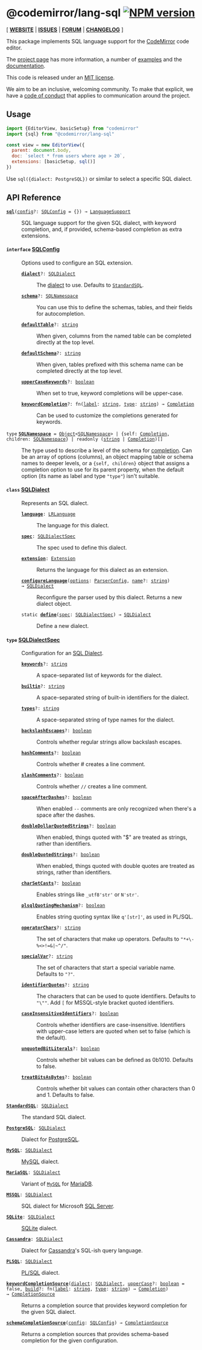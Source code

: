 <!-- NOTE: README.md is generated from src/README.md -->

# @codemirror/lang-sql [![NPM version](https://img.shields.io/npm/v/@codemirror/lang-sql.svg)](https://www.npmjs.org/package/@codemirror/lang-sql)

[ [**WEBSITE**](https://codemirror.net/) | [**ISSUES**](https://github.com/codemirror/dev/issues) | [**FORUM**](https://discuss.codemirror.net/c/next/) | [**CHANGELOG**](https://github.com/codemirror/lang-sql/blob/main/CHANGELOG.md) ]

This package implements SQL language support for the
[CodeMirror](https://codemirror.net/) code editor.

The [project page](https://codemirror.net/) has more information, a
number of [examples](https://codemirror.net/examples/) and the
[documentation](https://codemirror.net/docs/).

This code is released under an
[MIT license](https://github.com/codemirror/lang-sql/tree/main/LICENSE).

We aim to be an inclusive, welcoming community. To make that explicit,
we have a [code of
conduct](http://contributor-covenant.org/version/1/1/0/) that applies
to communication around the project.

## Usage

```javascript
import {EditorView, basicSetup} from "codemirror"
import {sql} from "@codemirror/lang-sql"

const view = new EditorView({
  parent: document.body,
  doc: `select * from users where age > 20`,
  extensions: [basicSetup, sql()]
})
```

Use `sql({dialect: PostgreSQL})` or similar to select a specific SQL
dialect.

## API Reference

<dl>
<dt id="user-content-sql">
  <code><strong><a href="#user-content-sql">sql</a></strong>(<a id="user-content-sql^config" href="#user-content-sql^config">config</a>&#8288;?: <a href="#user-content-sqlconfig">SQLConfig</a> = {}) → <a href="https://codemirror.net/docs/ref#language.LanguageSupport">LanguageSupport</a></code></dt>

<dd><p>SQL language support for the given SQL dialect, with keyword
completion, and, if provided, schema-based completion as extra
extensions.</p>
</dd>
<dt id="user-content-sqlconfig">
  <h4>
    <code>interface</code>
    <a href="#user-content-sqlconfig">SQLConfig</a></h4>
</dt>

<dd><p>Options used to configure an SQL extension.</p>
<dl><dt id="user-content-sqlconfig.dialect">
  <code><strong><a href="#user-content-sqlconfig.dialect">dialect</a></strong>&#8288;?: <a href="#user-content-sqldialect">SQLDialect</a></code></dt>

<dd><p>The <a href="#user-content-sqldialect">dialect</a> to use. Defaults to
<a href="#user-content-standardsql"><code>StandardSQL</code></a>.</p>
</dd><dt id="user-content-sqlconfig.schema">
  <code><strong><a href="#user-content-sqlconfig.schema">schema</a></strong>&#8288;?: <a href="#user-content-sqlnamespace">SQLNamespace</a></code></dt>

<dd><p>You can use this to define the schemas, tables, and their fields
for autocompletion.</p>
</dd><dt id="user-content-sqlconfig.defaulttable">
  <code><strong><a href="#user-content-sqlconfig.defaulttable">defaultTable</a></strong>&#8288;?: <a href="https://developer.mozilla.org/en-US/docs/Web/JavaScript/Reference/Global_Objects/String">string</a></code></dt>

<dd><p>When given, columns from the named table can be completed
directly at the top level.</p>
</dd><dt id="user-content-sqlconfig.defaultschema">
  <code><strong><a href="#user-content-sqlconfig.defaultschema">defaultSchema</a></strong>&#8288;?: <a href="https://developer.mozilla.org/en-US/docs/Web/JavaScript/Reference/Global_Objects/String">string</a></code></dt>

<dd><p>When given, tables prefixed with this schema name can be
completed directly at the top level.</p>
</dd><dt id="user-content-sqlconfig.uppercasekeywords">
  <code><strong><a href="#user-content-sqlconfig.uppercasekeywords">upperCaseKeywords</a></strong>&#8288;?: <a href="https://developer.mozilla.org/en-US/docs/Web/JavaScript/Reference/Global_Objects/Boolean">boolean</a></code></dt>

<dd><p>When set to true, keyword completions will be upper-case.</p>
</dd><dt id="user-content-sqlconfig.keywordcompletion">
  <code><strong><a href="#user-content-sqlconfig.keywordcompletion">keywordCompletion</a></strong>&#8288;?: fn(<a id="user-content-sqlconfig.keywordcompletion^label" href="#user-content-sqlconfig.keywordcompletion^label">label</a>: <a href="https://developer.mozilla.org/en-US/docs/Web/JavaScript/Reference/Global_Objects/String">string</a>, <a id="user-content-sqlconfig.keywordcompletion^type" href="#user-content-sqlconfig.keywordcompletion^type">type</a>: <a href="https://developer.mozilla.org/en-US/docs/Web/JavaScript/Reference/Global_Objects/String">string</a>) → <a href="https://codemirror.net/docs/ref#autocomplete.Completion">Completion</a></code></dt>

<dd><p>Can be used to customize the completions generated for keywords.</p>
</dd></dl>

</dd>
<dt id="user-content-sqlnamespace">
  <code>type</code>
  <code><strong><a href="#user-content-sqlnamespace">SQLNamespace</a></strong> = <a href="https://developer.mozilla.org/en-US/docs/Web/JavaScript/Reference/Global_Objects/Object">Object</a>&lt;<a href="#user-content-sqlnamespace">SQLNamespace</a>&gt; | {self: <a href="https://codemirror.net/docs/ref#autocomplete.Completion">Completion</a>, children: <a href="#user-content-sqlnamespace">SQLNamespace</a>} | readonly (<a href="https://developer.mozilla.org/en-US/docs/Web/JavaScript/Reference/Global_Objects/String">string</a> | <a href="https://codemirror.net/docs/ref#autocomplete.Completion">Completion</a>)[]</code>
</dt>

<dd><p>The type used to describe a level of the schema for
<a href="#user-content-sqlconfig.schema">completion</a>. Can be an array of
options (columns), an object mapping table or schema names to
deeper levels, or a <code>{self, children}</code> object that assigns a
completion option to use for its parent property, when the default option
(its name as label and type <code>&quot;type&quot;</code>) isn't suitable.</p>
</dd>
<dt id="user-content-sqldialect">
  <h4>
    <code>class</code>
    <a href="#user-content-sqldialect">SQLDialect</a></h4>
</dt>

<dd><p>Represents an SQL dialect.</p>
<dl><dt id="user-content-sqldialect.language">
  <code><strong><a href="#user-content-sqldialect.language">language</a></strong>: <a href="https://codemirror.net/docs/ref#language.LRLanguage">LRLanguage</a></code></dt>

<dd><p>The language for this dialect.</p>
</dd><dt id="user-content-sqldialect.spec">
  <code><strong><a href="#user-content-sqldialect.spec">spec</a></strong>: <a href="#user-content-sqldialectspec">SQLDialectSpec</a></code></dt>

<dd><p>The spec used to define this dialect.</p>
</dd><dt id="user-content-sqldialect.extension">
  <code><strong><a href="#user-content-sqldialect.extension">extension</a></strong>: <a href="https://codemirror.net/docs/ref#state.Extension">Extension</a></code></dt>

<dd><p>Returns the language for this dialect as an extension.</p>
</dd><dt id="user-content-sqldialect.configurelanguage">
  <code><strong><a href="#user-content-sqldialect.configurelanguage">configureLanguage</a></strong>(<a id="user-content-sqldialect.configurelanguage^options" href="#user-content-sqldialect.configurelanguage^options">options</a>: <a href="https://lezer.codemirror.net/docs/ref/#lr.ParserConfig">ParserConfig</a>, <a id="user-content-sqldialect.configurelanguage^name" href="#user-content-sqldialect.configurelanguage^name">name</a>&#8288;?: <a href="https://developer.mozilla.org/en-US/docs/Web/JavaScript/Reference/Global_Objects/String">string</a>) → <a href="#user-content-sqldialect">SQLDialect</a></code></dt>

<dd><p>Reconfigure the parser used by this dialect. Returns a new
dialect object.</p>
</dd><dt id="user-content-sqldialect^define">
  <code>static <strong><a href="#user-content-sqldialect^define">define</a></strong>(<a id="user-content-sqldialect^define^spec" href="#user-content-sqldialect^define^spec">spec</a>: <a href="#user-content-sqldialectspec">SQLDialectSpec</a>) → <a href="#user-content-sqldialect">SQLDialect</a></code></dt>

<dd><p>Define a new dialect.</p>
</dd></dl>

</dd>
<dt id="user-content-sqldialectspec">
  <h4>
    <code>type</code>
    <a href="#user-content-sqldialectspec">SQLDialectSpec</a></h4>
</dt>

<dd><p>Configuration for an <a href="#user-content-sqldialect">SQL Dialect</a>.</p>
<dl><dt id="user-content-sqldialectspec.keywords">
  <code><strong><a href="#user-content-sqldialectspec.keywords">keywords</a></strong>&#8288;?: <a href="https://developer.mozilla.org/en-US/docs/Web/JavaScript/Reference/Global_Objects/String">string</a></code></dt>

<dd><p>A space-separated list of keywords for the dialect.</p>
</dd><dt id="user-content-sqldialectspec.builtin">
  <code><strong><a href="#user-content-sqldialectspec.builtin">builtin</a></strong>&#8288;?: <a href="https://developer.mozilla.org/en-US/docs/Web/JavaScript/Reference/Global_Objects/String">string</a></code></dt>

<dd><p>A space-separated string of built-in identifiers for the dialect.</p>
</dd><dt id="user-content-sqldialectspec.types">
  <code><strong><a href="#user-content-sqldialectspec.types">types</a></strong>&#8288;?: <a href="https://developer.mozilla.org/en-US/docs/Web/JavaScript/Reference/Global_Objects/String">string</a></code></dt>

<dd><p>A space-separated string of type names for the dialect.</p>
</dd><dt id="user-content-sqldialectspec.backslashescapes">
  <code><strong><a href="#user-content-sqldialectspec.backslashescapes">backslashEscapes</a></strong>&#8288;?: <a href="https://developer.mozilla.org/en-US/docs/Web/JavaScript/Reference/Global_Objects/Boolean">boolean</a></code></dt>

<dd><p>Controls whether regular strings allow backslash escapes.</p>
</dd><dt id="user-content-sqldialectspec.hashcomments">
  <code><strong><a href="#user-content-sqldialectspec.hashcomments">hashComments</a></strong>&#8288;?: <a href="https://developer.mozilla.org/en-US/docs/Web/JavaScript/Reference/Global_Objects/Boolean">boolean</a></code></dt>

<dd><p>Controls whether # creates a line comment.</p>
</dd><dt id="user-content-sqldialectspec.slashcomments">
  <code><strong><a href="#user-content-sqldialectspec.slashcomments">slashComments</a></strong>&#8288;?: <a href="https://developer.mozilla.org/en-US/docs/Web/JavaScript/Reference/Global_Objects/Boolean">boolean</a></code></dt>

<dd><p>Controls whether <code>//</code> creates a line comment.</p>
</dd><dt id="user-content-sqldialectspec.spaceafterdashes">
  <code><strong><a href="#user-content-sqldialectspec.spaceafterdashes">spaceAfterDashes</a></strong>&#8288;?: <a href="https://developer.mozilla.org/en-US/docs/Web/JavaScript/Reference/Global_Objects/Boolean">boolean</a></code></dt>

<dd><p>When enabled <code>--</code> comments are only recognized when there's a
space after the dashes.</p>
</dd><dt id="user-content-sqldialectspec.doubledollarquotedstrings">
  <code><strong><a href="#user-content-sqldialectspec.doubledollarquotedstrings">doubleDollarQuotedStrings</a></strong>&#8288;?: <a href="https://developer.mozilla.org/en-US/docs/Web/JavaScript/Reference/Global_Objects/Boolean">boolean</a></code></dt>

<dd><p>When enabled, things quoted with &quot;$&quot; are treated as
strings, rather than identifiers.</p>
</dd><dt id="user-content-sqldialectspec.doublequotedstrings">
  <code><strong><a href="#user-content-sqldialectspec.doublequotedstrings">doubleQuotedStrings</a></strong>&#8288;?: <a href="https://developer.mozilla.org/en-US/docs/Web/JavaScript/Reference/Global_Objects/Boolean">boolean</a></code></dt>

<dd><p>When enabled, things quoted with double quotes are treated as
strings, rather than identifiers.</p>
</dd><dt id="user-content-sqldialectspec.charsetcasts">
  <code><strong><a href="#user-content-sqldialectspec.charsetcasts">charSetCasts</a></strong>&#8288;?: <a href="https://developer.mozilla.org/en-US/docs/Web/JavaScript/Reference/Global_Objects/Boolean">boolean</a></code></dt>

<dd><p>Enables strings like <code>_utf8'str'</code> or <code>N'str'</code>.</p>
</dd><dt id="user-content-sqldialectspec.plsqlquotingmechanism">
  <code><strong><a href="#user-content-sqldialectspec.plsqlquotingmechanism">plsqlQuotingMechanism</a></strong>&#8288;?: <a href="https://developer.mozilla.org/en-US/docs/Web/JavaScript/Reference/Global_Objects/Boolean">boolean</a></code></dt>

<dd><p>Enables string quoting syntax like <code>q'[str]'</code>, as used in
PL/SQL.</p>
</dd><dt id="user-content-sqldialectspec.operatorchars">
  <code><strong><a href="#user-content-sqldialectspec.operatorchars">operatorChars</a></strong>&#8288;?: <a href="https://developer.mozilla.org/en-US/docs/Web/JavaScript/Reference/Global_Objects/String">string</a></code></dt>

<dd><p>The set of characters that make up operators. Defaults to
<code>&quot;*+\-%&lt;&gt;!=&amp;|~^/&quot;</code>.</p>
</dd><dt id="user-content-sqldialectspec.specialvar">
  <code><strong><a href="#user-content-sqldialectspec.specialvar">specialVar</a></strong>&#8288;?: <a href="https://developer.mozilla.org/en-US/docs/Web/JavaScript/Reference/Global_Objects/String">string</a></code></dt>

<dd><p>The set of characters that start a special variable name.
Defaults to <code>&quot;?&quot;</code>.</p>
</dd><dt id="user-content-sqldialectspec.identifierquotes">
  <code><strong><a href="#user-content-sqldialectspec.identifierquotes">identifierQuotes</a></strong>&#8288;?: <a href="https://developer.mozilla.org/en-US/docs/Web/JavaScript/Reference/Global_Objects/String">string</a></code></dt>

<dd><p>The characters that can be used to quote identifiers. Defaults
to <code>&quot;\&quot;&quot;</code>. Add <code>[</code> for MSSQL-style bracket quoted identifiers.</p>
</dd><dt id="user-content-sqldialectspec.caseinsensitiveidentifiers">
  <code><strong><a href="#user-content-sqldialectspec.caseinsensitiveidentifiers">caseInsensitiveIdentifiers</a></strong>&#8288;?: <a href="https://developer.mozilla.org/en-US/docs/Web/JavaScript/Reference/Global_Objects/Boolean">boolean</a></code></dt>

<dd><p>Controls whether identifiers are case-insensitive. Identifiers
with upper-case letters are quoted when set to false (which is
the default).</p>
</dd><dt id="user-content-sqldialectspec.unquotedbitliterals">
  <code><strong><a href="#user-content-sqldialectspec.unquotedbitliterals">unquotedBitLiterals</a></strong>&#8288;?: <a href="https://developer.mozilla.org/en-US/docs/Web/JavaScript/Reference/Global_Objects/Boolean">boolean</a></code></dt>

<dd><p>Controls whether bit values can be defined as 0b1010. Defaults
to false.</p>
</dd><dt id="user-content-sqldialectspec.treatbitsasbytes">
  <code><strong><a href="#user-content-sqldialectspec.treatbitsasbytes">treatBitsAsBytes</a></strong>&#8288;?: <a href="https://developer.mozilla.org/en-US/docs/Web/JavaScript/Reference/Global_Objects/Boolean">boolean</a></code></dt>

<dd><p>Controls whether bit values can contain other characters than 0 and 1.
Defaults to false.</p>
</dd></dl>

</dd>
<dt id="user-content-standardsql">
  <code><strong><a href="#user-content-standardsql">StandardSQL</a></strong>: <a href="#user-content-sqldialect">SQLDialect</a></code></dt>

<dd><p>The standard SQL dialect.</p>
</dd>
<dt id="user-content-postgresql">
  <code><strong><a href="#user-content-postgresql">PostgreSQL</a></strong>: <a href="#user-content-sqldialect">SQLDialect</a></code></dt>

<dd><p>Dialect for <a href="https://www.postgresql.org">PostgreSQL</a>.</p>
</dd>
<dt id="user-content-mysql">
  <code><strong><a href="#user-content-mysql">MySQL</a></strong>: <a href="#user-content-sqldialect">SQLDialect</a></code></dt>

<dd><p><a href="https://dev.mysql.com/">MySQL</a> dialect.</p>
</dd>
<dt id="user-content-mariasql">
  <code><strong><a href="#user-content-mariasql">MariaSQL</a></strong>: <a href="#user-content-sqldialect">SQLDialect</a></code></dt>

<dd><p>Variant of <a href="#user-content-mysql"><code>MySQL</code></a> for
<a href="https://mariadb.org/">MariaDB</a>.</p>
</dd>
<dt id="user-content-mssql">
  <code><strong><a href="#user-content-mssql">MSSQL</a></strong>: <a href="#user-content-sqldialect">SQLDialect</a></code></dt>

<dd><p>SQL dialect for Microsoft <a href="https://www.microsoft.com/en-us/sql-server">SQL
Server</a>.</p>
</dd>
<dt id="user-content-sqlite">
  <code><strong><a href="#user-content-sqlite">SQLite</a></strong>: <a href="#user-content-sqldialect">SQLDialect</a></code></dt>

<dd><p><a href="https://sqlite.org/">SQLite</a> dialect.</p>
</dd>
<dt id="user-content-cassandra">
  <code><strong><a href="#user-content-cassandra">Cassandra</a></strong>: <a href="#user-content-sqldialect">SQLDialect</a></code></dt>

<dd><p>Dialect for <a href="https://cassandra.apache.org/">Cassandra</a>'s SQL-ish query language.</p>
</dd>
<dt id="user-content-plsql">
  <code><strong><a href="#user-content-plsql">PLSQL</a></strong>: <a href="#user-content-sqldialect">SQLDialect</a></code></dt>

<dd><p><a href="https://en.wikipedia.org/wiki/PL/SQL">PL/SQL</a> dialect.</p>
</dd>
<dt id="user-content-keywordcompletionsource">
  <code><strong><a href="#user-content-keywordcompletionsource">keywordCompletionSource</a></strong>(<a id="user-content-keywordcompletionsource^dialect" href="#user-content-keywordcompletionsource^dialect">dialect</a>: <a href="#user-content-sqldialect">SQLDialect</a>, <a id="user-content-keywordcompletionsource^uppercase" href="#user-content-keywordcompletionsource^uppercase">upperCase</a>&#8288;?: <a href="https://developer.mozilla.org/en-US/docs/Web/JavaScript/Reference/Global_Objects/Boolean">boolean</a> = false, <a id="user-content-keywordcompletionsource^build" href="#user-content-keywordcompletionsource^build">build</a>&#8288;?: fn(<a id="user-content-keywordcompletionsource^build^label" href="#user-content-keywordcompletionsource^build^label">label</a>: <a href="https://developer.mozilla.org/en-US/docs/Web/JavaScript/Reference/Global_Objects/String">string</a>, <a id="user-content-keywordcompletionsource^build^type" href="#user-content-keywordcompletionsource^build^type">type</a>: <a href="https://developer.mozilla.org/en-US/docs/Web/JavaScript/Reference/Global_Objects/String">string</a>) → <a href="https://codemirror.net/docs/ref#autocomplete.Completion">Completion</a>) → <a href="https://codemirror.net/docs/ref#autocomplete.CompletionSource">CompletionSource</a></code></dt>

<dd><p>Returns a completion source that provides keyword completion for
the given SQL dialect.</p>
</dd>
<dt id="user-content-schemacompletionsource">
  <code><strong><a href="#user-content-schemacompletionsource">schemaCompletionSource</a></strong>(<a id="user-content-schemacompletionsource^config" href="#user-content-schemacompletionsource^config">config</a>: <a href="#user-content-sqlconfig">SQLConfig</a>) → <a href="https://codemirror.net/docs/ref#autocomplete.CompletionSource">CompletionSource</a></code></dt>

<dd><p>Returns a completion sources that provides schema-based completion
for the given configuration.</p>
</dd>
</dl>
